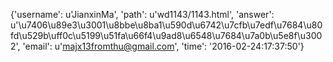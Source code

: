 {'username': u'JianxinMa', 'path': u'wd1143/1143.html', 'answer': u'\u7406\u89e3\u3001\u8bbe\u8ba1\u590d\u6742\u7cfb\u7edf\u7684\u80fd\u529b\uff0c\u5199\u51fa\u66f4\u9ad8\u6548\u7684\u7a0b\u5e8f\u3002', 'email': u'majx13fromthu@gmail.com', 'time': '2016-02-24:17:37:50'}